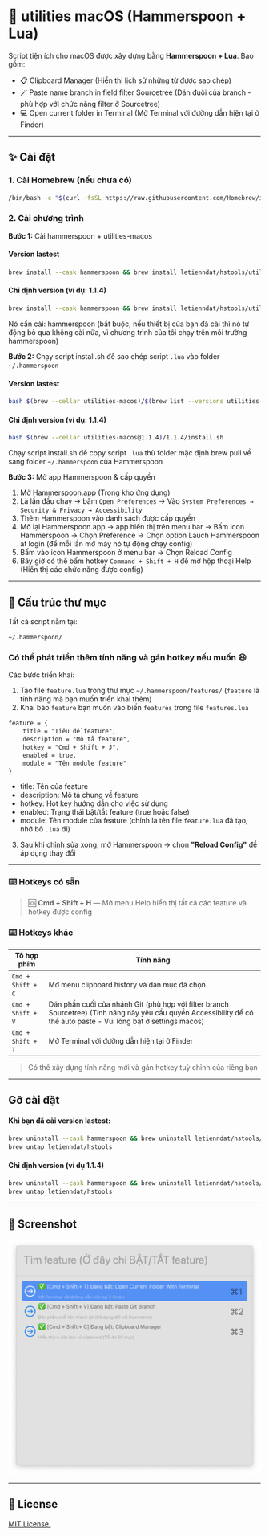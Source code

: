 # 🔧 utilities macOS (Hammerspoon + Lua)

Script tiện ích cho macOS được xây dựng bằng **Hammerspoon + Lua**. Bao gồm:

- 📋 Clipboard Manager (Hiển thị lịch sử những từ được sao chép)
- 🪄 Paste name branch in field filter Sourcetree (Dán đuôi của branch - phù hợp với chức năng filter ở Sourcetree)
- 💻 Open current folder in Terminal (Mở Terminal với đường dẫn hiện tại ở Finder)

---

## ✨ Cài đặt

### 1. Cài Homebrew (nếu chưa có)

```bash
/bin/bash -c "$(curl -fsSL https://raw.githubusercontent.com/Homebrew/install/HEAD/install.sh)"
```

### 2. Cài chương trình

**Bước 1:** Cài hammerspoon + utilities-macos
#### Version lastest
```bash
brew install --cask hammerspoon && brew install letienndat/hstools/utilities-macos
```

#### Chỉ định version (ví dụ: 1.1.4)
```bash
brew install --cask hammerspoon && brew install letienndat/hstools/utilities-macos@1.1.4
```

Nó cần cài: hammerspoon (bắt buộc, nếu thiết bị của bạn đã cài thì nó tự động bỏ qua không cài nữa, vì chương trình của tôi chạy trên môi trường hammerspoon)

**Bước 2:** Chạy script install.sh để sao chép script `.lua` vào folder `~/.hammerspoon`
#### Version lastest
```bash
bash $(brew --cellar utilities-macos)/$(brew list --versions utilities-macos | awk '{print $2}')/install.sh
```

#### Chỉ định version (ví dụ: 1.1.4)
```bash
bash $(brew --cellar utilities-macos@1.1.4)/1.1.4/install.sh
```

Chạy script install.sh để copy script `.lua` thù folder mặc định brew pull về sang folder `~/.hammerspoon` của Hammerspoon

**Bước 3:** Mở app Hammerspoon & cấp quyền

1. Mở Hammerspoon.app (Trong kho ứng dụng)
2. Là lần đầu chạy → bấm `Open Preferences` → Vào `System Preferences → Security & Privacy → Accessibility`
3. Thêm Hammerspoon vào danh sách được cấp quyền
4. Mở lại Hammerspoon.app -> app hiển thị trên menu bar -> Bấm icon Hammerspoon -> Chọn Preference -> Chọn option Lauch Hammerspoon at login (để mỗi lần mở máy nó tự động chạy config)
5. Bấm vào icon Hammerspoon ở menu bar -> Chọn Reload Config
6. Bây giờ có thể bấm hotkey `Command + Shift + H` để mở hộp thoại Help (Hiển thị các chức năng được config)

---

## 📁 Cấu trúc thư mục

Tất cả script nằm tại:

```
~/.hammerspoon/
```

### Có thể phát triển thêm tính năng và gán hotkey nếu muốn 😆

Các bước triển khai:

1. Tạo file `feature.lua` trong thư mục `~/.hammerspoon/features/` (`feature` là tính năng mà bạn muốn triển khai thêm)
2. Khai báo `feature` bạn muốn vào biến `features` trong file `features.lua`
```
feature = {
    title = "Tiêu đề feature",
    description = "Mô tả feature",
    hotkey = "Cmd + Shift + J",
    enabled = true,
    module = "Tên module feature"
}
```
- title: Tên của feature
- description: Mô tả chung về feature
- hotkey: Hot key hướng dẫn cho việc sử dụng
- enabled: Trạng thái bật/tắt feature (true hoặc false)
- module: Tên module của feature (chính là tên file `feature.lua` đã tạo, nhớ bỏ `.lua` đi)

3. Sau khi chỉnh sửa xong, mở Hammerspoon → chọn **"Reload Config"** để áp dụng thay đổi

---

### ⌨️ Hotkeys có sẵn

> 🆘 **Cmd + Shift + H** — Mở menu Help hiển thị tất cả các feature và hotkey được config

### ⌨️ Hotkeys khác

| Tổ hợp phím       | Tính năng                                                                         |
| ----------------- | --------------------------------------------------------------------------------- |
| `Cmd + Shift + C` | Mở menu clipboard history và dán mục đã chọn                                      |
| `Cmd + Shift + V` | Dán phần cuối của nhánh Git (phù hợp với filter branch Sourcetree) (Tính năng này yêu cầu quyền Accessibility để có thể auto paste - Vui lòng bật ở settings macos)                                     |
| `Cmd + Shift + T` | Mở Terminal với đường dẫn hiện tại ở Finder                                       |

> Có thể xây dựng tính năng mới và gán hotkey tuỳ chỉnh của riêng bạn

---

## Gỡ cài đặt

#### Khi bạn đã cài version lastest:

```bash
brew uninstall --cask hammerspoon && brew uninstall letienndat/hstools/utilities-macos
brew untap letienndat/hstools
```

#### Chỉ định version (ví dụ 1.1.4)
```bash
brew uninstall --cask hammerspoon && brew uninstall letienndat/hstools/utilities-macos@1.1.4
brew untap letienndat/hstools
```

---

## 📸 Screenshot

<img src="/assets/preview.png" width="600" alt="Preview utilities macOS (Hammerspoon + Lua)">

---

## 📜 License

[MIT License.](https://github.com/letienndat/utilities-macos?tab=MIT-1-ov-file#)